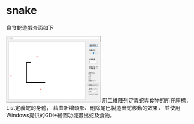 # snake
貪食蛇遊戲介面如下

<img src="https://github.com/wahaha829/snake/blob/master/%E8%B2%AA%E9%A3%9F%E8%9B%87.png" width="50%" height="50%">
用二維陣列定義蛇與食物的所在座標，List定義蛇的身體，
藉由新增頭部、刪除尾巴製造出蛇移動的效果，
並使用Windows提供的GDI+繪圖功能畫出蛇及食物。
